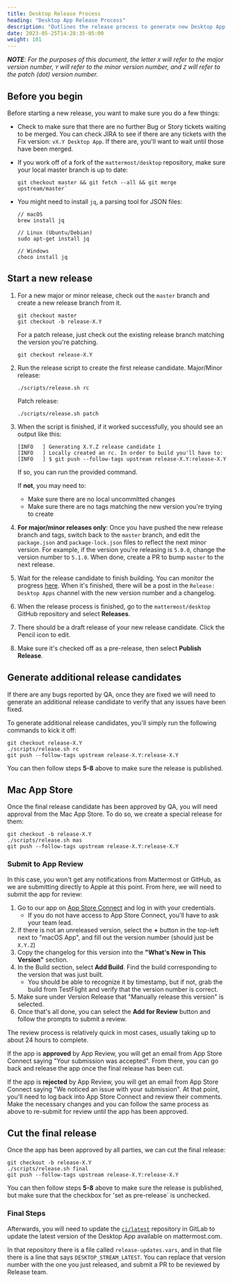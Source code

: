 ```yaml
---
title: Desktop Release Process
heading: "Desktop App Release Process"
description: "Outlines the release process to generate new Desktop App releases"
date: 2023-05-25T14:28:35-05:00
weight: 101
---
```


***NOTE**: For the purposes of this document, the letter `X` will refer to the major version number, `Y` will refer to the minor version number, and `Z` will refer to the patch (dot) version number.*

## Before you begin

Before starting a new release, you want to make sure you do a few things:
- Check to make sure that there are no further Bug or Story tickets waiting to be merged. You can check JIRA to see if there are any tickets with the Fix version: `vX.Y Desktop App`. If there are, you'll want to wait until those have been merged.

- If you work off of a fork of the `mattermost/desktop` repository, make sure your local master branch is up to date:
    ```
    git checkout master && git fetch --all && git merge upstream/master`
    ```
- You might need to install `jq`, a parsing tool for JSON files:
    ```
    // macOS
    brew install jq

    // Linux (Ubuntu/Debian)
    sudo apt-get install jq

    // Windows
    choco install jq
    ```

## Start a new release

1. For a new major or minor release, check out the `master` branch and create a new release branch from it.
    ```
    git checkout master
    git checkout -b release-X.Y
    ```
    For a patch release, just check out the existing release branch matching the version you're patching.
    ```
    git checkout release-X.Y
    ```

2. Run the release script to create the first release candidate.
    Major/Minor release:
    ```
    ./scripts/release.sh rc
    ```
    Patch release:
    ```
    ./scripts/release.sh patch
    ```

3. When the script is finished, if it worked successfully, you should see an output like this: 
    ```
    [INFO   ] Generating X.Y.Z release candidate 1
    [INFO   ] Locally created an rc. In order to build you'll have to:
    [INFO   ] $ git push --follow-tags upstream release-X.Y:release-X.Y
    ```
    If so, you can run the provided command.

    If **not**, you may need to:
    - Make sure there are no local uncommitted changes
    - Make sure there are no tags matching the new version you're trying to create

4. **For major/minor releases only**: Once you have pushed the new release branch and tags, switch back to the `master` branch, and edit the `package.json` and `package-lock.json` files to reflect the next minor version. For example, if the version you're releasing is `5.0.0`, change the version number to `5.1.0`. When done, create a PR to bump `master` to the next release.

5. Wait for the release candidate to finish building. You can monitor the progress [here](https://github.com/mattermost/desktop/actions/workflows/release.yaml). When it's finished, there will be a post in the `Release: Desktop Apps` channel with the new version number and a changelog.

6. When the release process is finished, go to the `mattermost/desktop` GitHub repository and select **Releases**.
7. There should be a draft release of your new release candidate. Click the Pencil icon to edit.
8. Make sure it's checked off as a pre-release, then select **Publish Release**.

## Generate additional release candidates

If there are any bugs reported by QA, once they are fixed we will need to generate an additional release candidate to verify that any issues have been fixed.

To generate additional release candidates, you'll simply run the following commands to kick it off:
```
git checkout release-X.Y
./scripts/release.sh rc
git push --follow-tags upstream release-X.Y:release-X.Y
```

You can then follow steps **5-8** above to make sure the release is published.

## Mac App Store

Once the final release candidate has been approved by QA, you will need approval from the Mac App Store. To do so, we create a special release for them:
```
git checkout -b release-X.Y
./scripts/release.sh mas
git push --follow-tags upstream release-X.Y:release-X.Y
```

### Submit to App Review

In this case, you won't get any notifications from Mattermost or GitHub, as we are submitting directly to Apple at this point. From here, we will need to submit the app for review:

1. Go to our app on [App Store Connect](https://appstoreconnect.apple.com/apps/1614666244/appstore) and log in with your credentials.
    - If you do not have access to App Store Connect, you'll have to ask your team lead.
2. If there is not an unreleased version, select the **+** button in the top-left next to "macOS App", and fill out the version number (should just be `X.Y.Z`)
3. Copy the changelog for this version into the **"What's New in This Version"** section.
4. In the Build section, select **Add Build**. Find the build corresponding to the version that was just built. 
    - You should be able to recognize it by timestamp, but if not, grab the build from TestFlight and verify that the version number is correct.
5. Make sure under Version Release that "Manually release this version" is selected.
6. Once that's all done, you can select the **Add for Review** button and follow the prompts to submit a review.

The review process is relatively quick in most cases, usually taking up to about 24 hours to complete.

If the app is **approved** by App Review, you will get an email from App Store Connect saying "Your submission was accepted". From there, you can go back and release the app once the final release has been cut.

If the app is **rejected** by App Review, you will get an email from App Store Connect saying "We noticed an issue with your submission". At that point, you'll need to log back into App Store Connect and review their comments. Make the necessary changes and you can follow the same process as above to re-submit for review until the app has been approved.

## Cut the final release

Once the app has been approved by all parties, we can cut the final release:
```
git checkout -b release-X.Y
./scripts/release.sh final
git push --follow-tags upstream release-X.Y:release-X.Y
```

You can then follow steps **5-8** above to make sure the release is published, but make sure that the checkbox for 'set as pre-release` is unchecked.

### Final Steps

Afterwards, you will need to update the [`ci/latest`](https://git.internal.mattermost.com/ci/latest) repository in GitLab to update the latest version of the Desktop App available on mattermost.com.

In that repository there is a file called `release-updates.vars`, and in that file there is a line that says `DESKTOP_STREAM_LATEST`. You can replace that version number with the one you just released, and submit a PR to be reviewed by Release team.